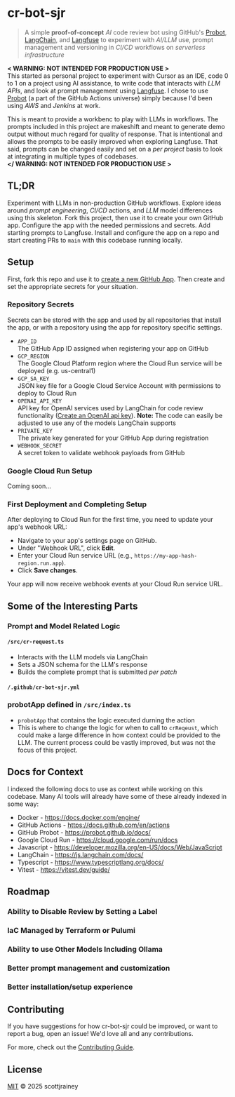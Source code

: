 # cr-bot-sjr

> A simple **proof-of-concept** _AI_ code review bot using GitHub's
> [Probot][probot], [LangChain][langchain], and [Langfuse][langfuse]
> to experiment with _AI/LLM_ use, prompt management and versioning in _CI/CD_ workflows on _serverless infrastructure_

**< WARNING: NOT INTENDED FOR PRODUCTION USE >**\
This started as personal project to experiment with Cursor as an IDE, code 0 to 1 on a project using AI assistance, to write code that interacts with _LLM APIs_, and look at prompt management using [Langfuse][langfuse]. I chose to use [Probot][probot] (a part of the GitHub Actions universe) simply because I'd been using _AWS_ and _Jenkins_ at work.

This is meant to provide a workbenc to play with LLMs in workflows. The prompts included in this project are makeshift and meant to generate demo output without much regard for quality of response. That is intentional and allows the prompts to be easily improved when exploring Langfuse. That said, prompts can be changed easily and set on a _per project_ basis to look at integrating in multiple types of codebases.\
**</ WARNING: NOT INTENDED FOR PRODUCTION USE >**

## TL;DR

Experiment with LLMs in non-production GitHub workflows. Explore ideas around _prompt engineering_, _CI/CD_ actions, and _LLM_ model differences using this skeleton. Fork this project, then use it to create your own GitHub app. Configure the app with the needed permissions and secrets. Add starting prompts to Langfuse. Install and configure the app on a repo and start creating PRs to `main` with this codebase running locally.

## Setup

First, fork this repo and use it to [create a new GitHub App][setup]. Then create and set the appropriate secrets for your situation.

### Repository Secrets

Secrets can be stored with the app and used by all repositories that install the app, or with a repository using the app for repository specific settings.

* `APP_ID`\
  The GitHub App ID assigned when registering your app on GitHub
* `GCP_REGION`\
  The Google Cloud Platform region where the Cloud Run service will be deployed (e.g. us-central1)
* `GCP_SA_KEY`\
  JSON key file for a Google Cloud Service Account with permissions to deploy to Cloud Run
* `OPENAI_API_KEY`\
  API key for OpenAI services used by LangChain for code review functionality ([Create an OpenAI api key][openai-api-key]). **Note:** The code can easily be adjusted to use any of the models LangChain supports
* `PRIVATE_KEY`\
  The private key generated for your GitHub App during registration
* `WEBHOOK_SECRET`\
  A secret token to validate webhook payloads from GitHub

### Google Cloud Run Setup

Coming soon...

### First Deployment and Completing Setup

After deploying to Cloud Run for the first time, you need to update your app's webhook URL:

* Navigate to your app's settings page on GitHub.
* Under "Webhook URL", click **Edit**.
* Enter your Cloud Run service URL (e.g., `https://my-app-hash-region.run.app`).
* Click **Save changes**.

Your app will now receive webhook events at your Cloud Run service URL.

## Some of the Interesting Parts

### Prompt and Model Related Logic

#### `/src/cr-request.ts`

* Interacts with the LLM models via LangChain
* Sets a JSON schema for the LLM's response
* Builds the complete prompt that is submitted _per patch_

#### `/.github/cr-bot-sjr.yml`

### probotApp defined in `/src/index.ts`

* `probotApp` that contains the logic executed durning the action
* This is where to change the logic for when to call to `crReqeust`, which could make a large difference in how context could be provided to the LLM. The current process could be vastly improved, but was not the focus of this project.

## Docs for Context

I indexed the following docs to use as context while working on this codebase. Many AI tools will already have some of these already indexed in some way:

* Docker - <https://docs.docker.com/engine/>
* GitHub Actions - <https://docs.github.com/en/actions>
* GitHub Probot - <https://probot.github.io/docs/>
* Google Cloud Run - <https://cloud.google.com/run/docs>
* Javascript - <https://developer.mozilla.org/en-US/docs/Web/JavaScript>
* LangChain - <https://js.langchain.com/docs/>
* Typescript - <https://www.typescriptlang.org/docs/>
* Vitest - <https://vitest.dev/guide/>

## Roadmap

### Ability to Disable Review by Setting a Label

### IaC Managed by Terraform or Pulumi

### Ability to use Other Models Including Ollama

### Better prompt management and customization

### Better installation/setup experience

## Contributing

If you have suggestions for how cr-bot-sjr could be improved, or want to report a bug, open an issue! We'd love all and any contributions.

For more, check out the [Contributing Guide][contributing].

## License

[MIT](LICENSE) © 2025 scottjrainey

[probot]: https://github.com/probot/probot "GitHub App framework"
[langchain]: https://www.langchain.com/ "Framework for developing applications powered by language models"
[langfuse]: https://langfuse.com/ "Open Source LLM Engineering Platform"
[cloud-run]: https://cloud.google.com/run "Serverless container platform"
[contributing]: CONTRIBUTING.md "Guidelines for contributing to this project"
[setup]: SETUP.md "Create Your Own GitHub App"
[openai-api-key]: https://platform.openai.com/api-keys "OpenAI API Keys"
